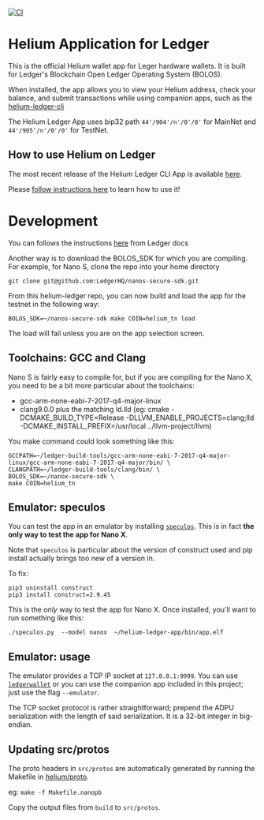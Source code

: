 [![CI](https://github.com/helium/helium-ledger-app/actions/workflows/ci.yml/badge.svg)](https://github.com/helium/helium-ledger-app/actions/workflows/ci.yml)

# Helium Application for Ledger

This is the official Helium wallet app for Leger hardware wallets. It is built for
Ledger's Blockchain Open Ledger Operating System (BOLOS).

When installed, the app allows you to view your Helium address, check your
balance, and submit transactions while using companion apps, such as the 
[helium-ledger-cli](https://github.com/helium/helium-ledger-cli)

The Helium Ledger App uses bip32 path `44'/904'/n'/0'/0'` for MainNet and
`44'/905'/n'/0'/0'` for TestNet.

## How to use Helium on Ledger

The most recent release of the Helium Ledger CLI App is available
[here](https://github.com/helium/helium-ledger-cli/releases).

Please [follow instructions here](https://docs.helium.com/wallets/ledger) to learn how to use it!

# Development

You can follows the instructions [here](https://ledger.readthedocs.io/en/0/nanos/setup.html#first-app-hello-world
) from Ledger docs

Another way is to download the BOLOS_SDK for which you are compiling. For example, for Nano S,
clone the repo into your home directory

```
git clone git@github.com:LedgerHQ/nanos-secure-sdk.git
```

From this helium-ledger repo, you can now build and load the app for the testnet in the following
way:

```
BOLOS_SDK=~/nanos-secure-sdk make COIN=helium_tn load
```

The load will fail unless you are on the app selection screen.

## Toolchains: GCC and Clang

Nano S is fairly easy to compile for, but if you are compiling for the Nano X, you need to be a bit more particular
about the toolchains:
* gcc-arm-none-eabi-7-2017-q4-major-linux
* clang9.0.0 plus the matching ld.lld (eg: cmake -DCMAKE_BUILD_TYPE=Release -DLLVM_ENABLE_PROJECTS=clang;lld \
  -DCMAKE_INSTALL_PREFIX=/usr/local ../llvm-project/llvm)

You make command could look something like this:

```
GCCPATH=~/ledger-build-tools/gcc-arm-none-eabi-7-2017-q4-major-linux/gcc-arm-none-eabi-7-2017-q4-major/bin/ \
CLANGPATH=~/ledger-build-tools/clang/bin/ \
BOLOS_SDK=~/nanox-secure-sdk \
make COIN=helium_tn
```

## Emulator: speculos

You can test the app in an emulator by installing [`speculos`](https://github.com/LedgerHQ/speculos). This is in fact
**the only way to test the app for Nano X**.

Note that `speculos` is particular about the version of construct used and pip install actually brings too new of a
version in.

To fix:
```
pip3 uninstall construct
pip3 install construct=2.9.45
```

This is the _only_ way to test the app for Nano X. Once installed, you'll want to run something like this:
```
./speculos.py  --model nanox  ~/helium-ledger-app/bin/app.elf
```

## Emulator: usage

The emulator provides a TCP IP socket at `127.0.0.1:9999`. You can use
[`ledgerwallet`](https://speculos.ledger.com/user/clients.html) or you can use the companion app included in this
project; just use the flag `--emulator`.

The TCP socket protocol is rather straightforward; prepend the ADPU serialization with the length of said serialization.
It is a 32-bit integer in big-endian.

## Updating src/protos

The proto headers in `src/protos` are automatically generated by running the Makefile in [helium/proto](https://github.com/helium/proto).

eg: `make -f Makefile.nanopb`

Copy the output files from `build` to `src/protos`.